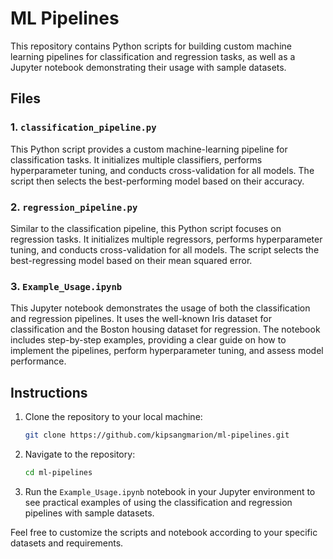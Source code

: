 # ML Pipelines

This repository contains Python scripts for building custom machine learning pipelines for classification and regression tasks, as well as a Jupyter notebook demonstrating their usage with sample datasets.

## Files

### 1. `classification_pipeline.py`

This Python script provides a custom machine-learning pipeline for classification tasks. It initializes multiple classifiers, performs hyperparameter tuning, and conducts cross-validation for all models. The script then selects the best-performing model based on their accuracy.

### 2. `regression_pipeline.py`

Similar to the classification pipeline, this Python script focuses on regression tasks. It initializes multiple regressors, performs hyperparameter tuning, and conducts cross-validation for all models. The script selects the best-regressing model based on their mean squared error.

### 3. `Example_Usage.ipynb`

This Jupyter notebook demonstrates the usage of both the classification and regression pipelines. It uses the well-known Iris dataset for classification and the Boston housing dataset for regression. The notebook includes step-by-step examples, providing a clear guide on how to implement the pipelines, perform hyperparameter tuning, and assess model performance.

## Instructions

1. Clone the repository to your local machine:

   ```bash
   git clone https://github.com/kipsangmarion/ml-pipelines.git
   ```

2. Navigate to the repository:

   ```bash
   cd ml-pipelines
   ```

3. Run the `Example_Usage.ipynb` notebook in your Jupyter environment to see practical examples of using the classification and regression pipelines with sample datasets.

Feel free to customize the scripts and notebook according to your specific datasets and requirements.

